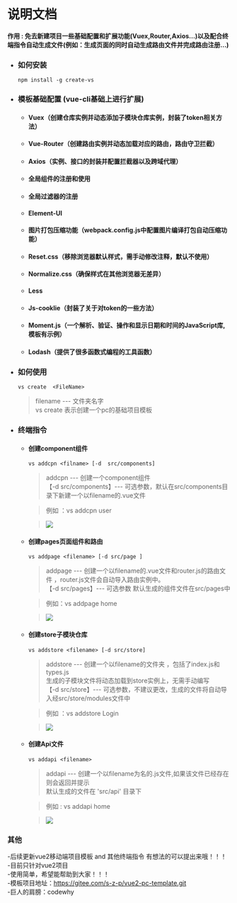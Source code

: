 # 说明文档  

#### 作用 : 免去新建项目一些基础配置和扩展功能(Vuex,Router,Axios...)以及配合终端指令自动生成文件(例如：生成页面的同时自动生成路由文件并完成路由注册...)  

- ### 如何安装
  ```
  npm install -g create-vs
  ```
- ### 模板基础配置 (vue-cli基础上进行扩展)
    - #### Vuex（创建仓库实例并动态添加子模块仓库实例，封装了token相关方法）
    - #### Vue-Router（创建路由实例并动态加载对应的路由，路由守卫拦截）
    - #### Axios（实例、接口的封装并配置拦截器以及跨域代理）
    - #### 全局组件的注册和使用
    - #### 全局过滤器的注册
    - #### Element-UI
    - #### 图片打包压缩功能（webpack.config.js中配置图片编译打包自动压缩功能）
    - #### Reset.css（移除浏览器默认样式，需手动修改注释，默认不使用）
    - #### Normalize.css（确保样式在其他浏览器无差异）
    - #### Less
    - #### Js-cooklie（封装了关于对token的一些方法）
    - #### Moment.js（一个解析、验证、操作和显示日期和时间的JavaScript库,模板有示例）
    - #### Lodash（提供了很多函数式编程的工具函数）

- ### 如何使用
  ```
  vs create  <FileName>
  ```
  > filename --- 文件夹名字  
  vs create 表示创建一个pc的基础项目模板

 
- ### 终端指令
    - #### 创建component组件
        ```
        vs addcpn <filname> [-d  src/components]
        ```
        >addcpn --- 创建一个component组件  
        > 【-d  src/components】--- 可选参数，默认在src/components目录下新建一个以filename的.vue文件    
        
         > 例如 ：vs addcpn user

        >![](https://upload-images.jianshu.io/upload_images/28319842-74dfe40a0125234f.png?imageMogr2/auto-orient/strip%7CimageVie/2/w/1240)

    - #### 创建pages页面组件和路由
        ```
        vs addpage <filename> [-d src/page ]
        ```
        >addpage --- 创建一个以filename的.vue文件和router.js的路由文件 ，router.js文件会自动导入路由实例中。  
        >  【-d src/pages】--- 可选参数 默认生成的组件文件在src/pages中  
        
        >例如：vs addpage home 

        >![](https://upload-images.jianshu.io/upload_images/28319842-7cb63c8afd4a7b73.png?imageMogr2/auto-orient/strip%7CimageView2/2/w/1240)

    - #### 创建store子模块仓库
        ```
        vs addstore <filename> [-d src/store]
        ```
        > addstore --- 创建一个以filename的文件夹 ，包括了index.js和types.js  
        > 生成的子模块文件将动态加载到store实例上，无需手动编写  
        >  【-d src/store】--- 可选参数，不建议更改，生成的文件将自动导入经src/store/modules文件中  

       >例如 ：vs addstore Login  

      >![](https://upload-images.jianshu.io/upload_images/28319842-bb0994e78a93e7f3.png?imageMogr2/auto-orient/strip%7CimageView2/2/w/1240)
       
    - #### 创建Api文件
      ```
      vs addapi <filename>
      ```
      >addapi --- 创建一个以filename为名的.js文件,如果该文件已经存在则会返回并提示  
      >默认生成的文件在 'src/api' 目录下

      > 例如 : vs addapi home  

      >![](https://upload-images.jianshu.io/upload_images/28319842-df924d0f60349b8a.png?imageMogr2/auto-orient/strip%7CimageView2/2/w/1240)

      


### 其他
-后续更新vue2移动端项目模板 and 其他终端指令 有想法的可以提出来哦！！！  
-目前只针对vue2项目  
-使用简单，希望能帮助到大家！！！  
-模板项目地址：https://gitee.com/s-z-p/vue2-pc-template.git  
-巨人的肩膀：codewhy